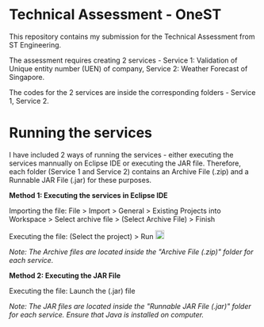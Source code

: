 # Technical Assessment - OneST
This repository contains my submission for the Technical Assessment from ST Engineering.

The assessment requires creating 2 services -
Service 1: Validation of Unique entity number (UEN) of company,
Service 2: Weather Forecast of Singapore.

The codes for the 2 services are inside the corresponding folders - Service 1, Service 2. 

# Running the services
I have included 2 ways of running the services - either executing the services mannually on Eclipse IDE or executing the JAR file. 
Therefore, each folder (Service 1 and Service 2) contains an Archive File (.zip) and a Runnable JAR File (.jar) for these purposes. 


**Method 1: Executing the services in Eclipse IDE**

Importing the file: File > Import > General > Existing Projects into Workspace > Select archive file > (Select Archive File) > Finish

Executing the file: (Select the project) > Run <img width="18" alt="image" src="https://user-images.githubusercontent.com/54829920/170646988-b4c58d9a-e8c9-415d-8c63-ac26c024009a.png">

*Note: The Archive files are located inside the "Archive File (.zip)" folder for each service.*

**Method 2: Executing the JAR File**

Executing the file: Launch the (.jar) file

*Note: The JAR files are located inside the "Runnable JAR File (.jar)" folder for each service. Ensure that Java is installed on computer.*


 
